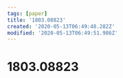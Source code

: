 ```yaml
---
tags: [paper]
title: '1803.08823'
created: '2020-05-13T06:49:48.282Z'
modified: '2020-05-13T06:49:51.986Z'
---
```


# 1803.08823
